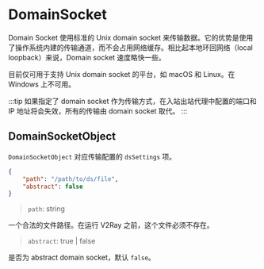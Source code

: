 # DomainSocket

Domain Socket 使用标准的 Unix domain socket 来传输数据。它的优势是使用了操作系统内建的传输通道，而不会占用网络缓存。相比起本地环回网络（local loopback）来说，Domain socket 速度略快一些。

目前仅可用于支持 Unix domain socket 的平台，如 macOS 和 Linux。在 Windows 上不可用。

:::tip
如果指定了 domain socket 作为传输方式，在入站出站代理中配置的端口和 IP 地址将会失效，所有的传输由 domain socket 取代。
:::

## DomainSocketObject

`DomainSocketObject` 对应传输配置的 `dsSettings` 项。

```json
{
    "path": "/path/to/ds/file",
    "abstract": false
}
```

> `path`: string

一个合法的文件路径。在运行 V2Ray 之前，这个文件必须不存在。

> `abstract`: true | false

是否为 abstract domain socket，默认 `false`。
